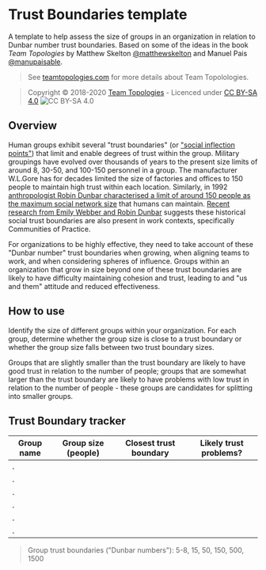 # Trust Boundaries template
A template to help assess the size of groups in an organization in relation to Dunbar number trust boundaries. Based on some of the ideas in the book _Team Topologies_ by Matthew Skelton [@matthewskelton](https://github.com/matthewskelton) and Manuel Pais [@manupaisable](https://github.com/manupaisable).

> See [teamtopologies.com](https://teamtopologies.com/) for more details about Team Topolologies.

> Copyright © 2018-2020 [Team Topologies](https://teamtopologies.com/) - Licenced under [CC BY-SA 4.0](https://creativecommons.org/licenses/by-sa/4.0/) ![CC BY-SA 4.0](https://licensebuttons.net/l/by-sa/3.0/88x31.png)

## Overview

Human groups exhibit several "trust boundaries" (or ["social inflection points"](https://commando.dev/writing/social-inflection-points/)) that limit and enable degrees of trust within the group. Military groupings have evolved over thousands of years to the present size limits of around 8, 30-50, and 100-150 personnel in a group. The manufacturer W.L.Gore has for decades limited the size of factories and offices to 150 people to maintain high trust within each location. Similarly, in 1992 [anthropologist Robin Dunbar characterised a limit of around 150 people as the maximum social network size](http://www.sciencedirect.com/science/article/pii/004724849290081J) that humans can maintain. [Recent research from Emily Webber and Robin Dunbar](https://emilywebber.co.uk/social-group-sizes-dunbars-number-and-implications-for-communities-of-practice/) suggests these historical social trust boundaries are also present in work contexts, specifically Communities of Practice.

For organizations to be highly effective, they need to take account of these "Dunbar number" trust boundaries when growing, when aligning teams to work, and when considering spheres of influence. Groups within an organization that grow in size beyond one of these trust boundaries are likely to have difficulty maintaining cohesion and trust, leading to and "us and them" attitude and reduced effectiveness.

## How to use

Identify the size of different groups within your organization. For each group, determine whether the group size is close to a trust boundary or whether the group size falls between two trust boundary sizes.

Groups that are slightly smaller than the trust boundary are likely to have good trust in relation to the number of people; groups that are somewhat larger than the trust boundary are likely to have problems with low trust in relation to the number of people - these groups are candidates for splitting into smaller groups.

## Trust Boundary tracker

| Group name      | Group size (people) | Closest trust boundary | Likely trust problems? |
| --------------- | ------------------- | ---------------------- | ---------------------- |
| .               |                     |                        |                        |
| .               |                     |                        |                        |
| .               |                     |                        |                        |
| .               |                     |                        |                        |
| .               |                     |                        |                        |
| .               |                     |                        |                        |

> Group trust boundaries ("Dunbar numbers"): 5-8, 15, 50, 150, 500, 1500